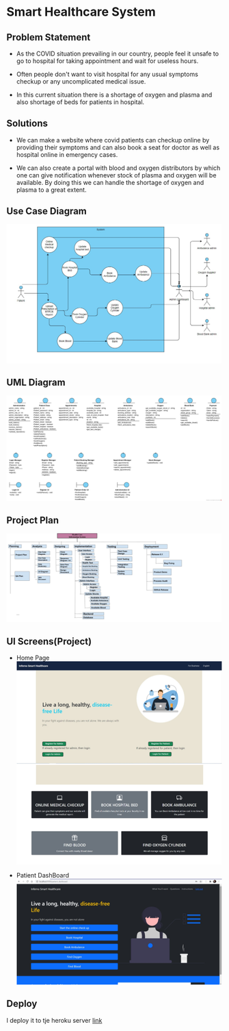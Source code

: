 # Smart Healthcare System

## Problem Statement
- As the COVID situation prevailing in our country, people feel it unsafe to go to hospital for taking appointment and wait for useless hours.

- Often people don't want to visit hospital for any usual symptoms checkup or any uncomplicated medical issue.

- In this current situation there is a shortage of oxygen and plasma and also shortage of beds for patients in hospital.

## Solutions
- We can make a website where covid patients can checkup online by providing their symptoms and can also book a seat for doctor as well as hospital online in emergency cases.

- We can also create a portal with blood and oxygen distributors by which one can give notification whenever stock of plasma and oxygen will be available. By doing this we can handle the shortage of oxygen and plasma to a great extent.

## Use Case Diagram
![](https://github.com/agnik2019/healthcare_website/blob/main/assets/Usecase2ag.jpeg)

## UML Diagram

![](https://github.com/agnik2019/healthcare_website/blob/main/assets/UML_agnik.png)

## Project Plan
![](https://github.com/agnik2019/healthcare_website/blob/main/assets/pp.jpg)

## UI Screens(Project)
- Home Page
![](https://github.com/agnik2019/healthcare_website/blob/main/assets/home1.jpg)
![](https://github.com/agnik2019/healthcare_website/blob/main/assets/home2.jpg)


- Patient DashBoard
![](https://github.com/agnik2019/healthcare_website/blob/main/assets/pa1.jpg)

## Deploy
I deploy it to tje heroku server
[link](https://tranquil-sands-68614.herokuapp.com/)

